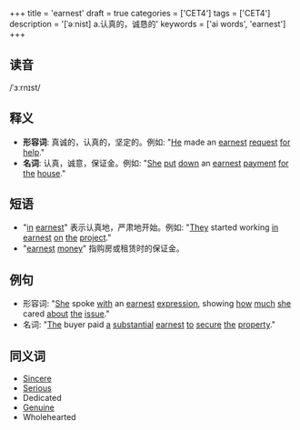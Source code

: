 +++
title = 'earnest'
draft = true
categories = ['CET4']
tags = ['CET4']
description = '[ˈəːnist] a.认真的，诚恳的'
keywords = ['ai words', 'earnest']
+++

## 读音
/ˈɜːrnɪst/

## 释义
- **形容词**: 真诚的，认真的，坚定的。例如: "[He](/zh/post/he/) made an [earnest](/zh/post/earnest/) [request](/zh/post/request/) [for](/zh/post/for/) [help](/zh/post/help/)."
- **名词**: 认真，诚意，保证金。例如: "[She](/zh/post/she/) [put](/zh/post/put/) [down](/zh/post/down/) an [earnest](/zh/post/earnest/) [payment](/zh/post/payment/) [for](/zh/post/for/) [the](/zh/post/the/) [house](/zh/post/house/)."

## 短语
- "[in](/zh/post/in/) [earnest](/zh/post/earnest/)" 表示认真地，严肃地开始。例如: "[They](/zh/post/they/) started working [in](/zh/post/in/) [earnest](/zh/post/earnest/) [on](/zh/post/on/) [the](/zh/post/the/) [project](/zh/post/project/)."
- "[earnest](/zh/post/earnest/) [money](/zh/post/money/)" 指购房或租赁时的保证金。

## 例句
- 形容词: "[She](/zh/post/she/) spoke [with](/zh/post/with/) an [earnest](/zh/post/earnest/) [expression](/zh/post/expression/), showing [how](/zh/post/how/) [much](/zh/post/much/) [she](/zh/post/she/) cared [about](/zh/post/about/) [the](/zh/post/the/) [issue](/zh/post/issue/)."
- 名词: "[The](/zh/post/the/) buyer paid [a](/zh/post/a/) [substantial](/zh/post/substantial/) [earnest](/zh/post/earnest/) [to](/zh/post/to/) [secure](/zh/post/secure/) [the](/zh/post/the/) [property](/zh/post/property/)."

## 同义词
- [Sincere](/zh/post/sincere/)
- [Serious](/zh/post/serious/)
- Dedicated
- [Genuine](/zh/post/genuine/)
- Wholehearted
